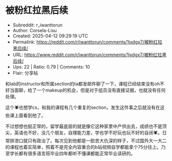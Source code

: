 # 被粉红拉黑后续

- Subreddit: r_iwanttorun
- Author: Corsela-Lisu
- Created: 2025-04-12 09:29:19 UTC
- Permalink: https://reddit.com/r/iwanttorun/comments/1jxdgx7/被粉红拉黑后续/
- URL: https://www.reddit.com/r/iwanttorun/comments/1jxdgx7/被粉红拉黑后续/
- Ups: 22 | Ratio: 0.79 | Comments: 10
- Flair: 分享帖


和lab的instructor和所属section的ta都发邮件聊了一下，课程已经结束没有oh不好当面聊，给了一个makeup的机会，但是对于组员没有直接证据，也就没有任何处理。

这个🕷️也想学cs，和我的课程有几个重复的section，发生这件事之后就没有在这些课上面看到他了。

不过想想也挺正常的，留学最底层的就是像它这种家里中产供出去，成绩也不是顶尖，英语也不好，没几个朋友，自理能力差，学也学不好玩也玩不好的自闭🕷️。日常排泄口就只有政治了。每次见到他都是一脸苦大仇深的样子，不过国外大一大二的课程也着实简单，照着不是完全内容重合的b站视频自学都能拿个75分往上。乃至学长都有很多语言班毕业四年都听不懂课都能正常毕业读研的。

